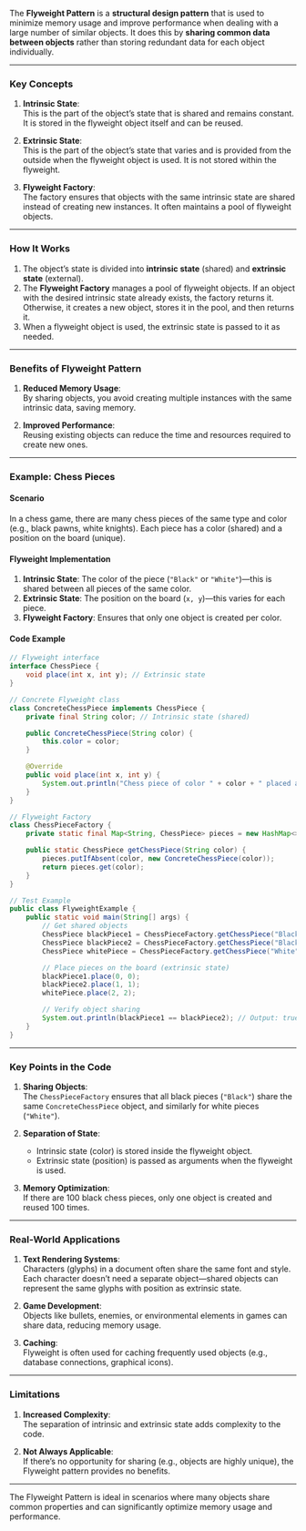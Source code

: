The **Flyweight Pattern** is a **structural design pattern** that is used to minimize memory usage and improve performance when dealing with a large number of similar objects. It does this by **sharing common data between objects** rather than storing redundant data for each object individually.

---

### Key Concepts

1. **Intrinsic State**:  
   This is the part of the object’s state that is shared and remains constant. It is stored in the flyweight object itself and can be reused.

2. **Extrinsic State**:  
   This is the part of the object’s state that varies and is provided from the outside when the flyweight object is used. It is not stored within the flyweight.

3. **Flyweight Factory**:  
   The factory ensures that objects with the same intrinsic state are shared instead of creating new instances. It often maintains a pool of flyweight objects.

---

### How It Works

1. The object’s state is divided into **intrinsic state** (shared) and **extrinsic state** (external).
2. The **Flyweight Factory** manages a pool of flyweight objects. If an object with the desired intrinsic state already exists, the factory returns it. Otherwise, it creates a new object, stores it in the pool, and then returns it.
3. When a flyweight object is used, the extrinsic state is passed to it as needed.

---

### Benefits of Flyweight Pattern

1. **Reduced Memory Usage**:  
   By sharing objects, you avoid creating multiple instances with the same intrinsic data, saving memory.

2. **Improved Performance**:  
   Reusing existing objects can reduce the time and resources required to create new ones.

---

### Example: Chess Pieces

#### Scenario

In a chess game, there are many chess pieces of the same type and color (e.g., black pawns, white knights). Each piece has a color (shared) and a position on the board (unique).

#### Flyweight Implementation

1. **Intrinsic State**: The color of the piece (`"Black"` or `"White"`)—this is shared between all pieces of the same color.
2. **Extrinsic State**: The position on the board (`x, y`)—this varies for each piece.
3. **Flyweight Factory**: Ensures that only one object is created per color.

#### Code Example

```java
// Flyweight interface
interface ChessPiece {
    void place(int x, int y); // Extrinsic state
}

// Concrete Flyweight class
class ConcreteChessPiece implements ChessPiece {
    private final String color; // Intrinsic state (shared)

    public ConcreteChessPiece(String color) {
        this.color = color;
    }

    @Override
    public void place(int x, int y) {
        System.out.println("Chess piece of color " + color + " placed at (" + x + ", " + y + ")");
    }
}

// Flyweight Factory
class ChessPieceFactory {
    private static final Map<String, ChessPiece> pieces = new HashMap<>();

    public static ChessPiece getChessPiece(String color) {
        pieces.putIfAbsent(color, new ConcreteChessPiece(color));
        return pieces.get(color);
    }
}

// Test Example
public class FlyweightExample {
    public static void main(String[] args) {
        // Get shared objects
        ChessPiece blackPiece1 = ChessPieceFactory.getChessPiece("Black");
        ChessPiece blackPiece2 = ChessPieceFactory.getChessPiece("Black");
        ChessPiece whitePiece = ChessPieceFactory.getChessPiece("White");

        // Place pieces on the board (extrinsic state)
        blackPiece1.place(0, 0);
        blackPiece2.place(1, 1);
        whitePiece.place(2, 2);

        // Verify object sharing
        System.out.println(blackPiece1 == blackPiece2); // Output: true
    }
}
```

---

### Key Points in the Code

1. **Sharing Objects**:  
   The `ChessPieceFactory` ensures that all black pieces (`"Black"`) share the same `ConcreteChessPiece` object, and similarly for white pieces (`"White"`).

2. **Separation of State**:
    - Intrinsic state (color) is stored inside the flyweight object.
    - Extrinsic state (position) is passed as arguments when the flyweight is used.

3. **Memory Optimization**:  
   If there are 100 black chess pieces, only one object is created and reused 100 times.

---

### Real-World Applications

1. **Text Rendering Systems**:  
   Characters (glyphs) in a document often share the same font and style. Each character doesn’t need a separate object—shared objects can represent the same glyphs with position as extrinsic state.

2. **Game Development**:  
   Objects like bullets, enemies, or environmental elements in games can share data, reducing memory usage.

3. **Caching**:  
   Flyweight is often used for caching frequently used objects (e.g., database connections, graphical icons).

---

### Limitations

1. **Increased Complexity**:  
   The separation of intrinsic and extrinsic state adds complexity to the code.

2. **Not Always Applicable**:  
   If there’s no opportunity for sharing (e.g., objects are highly unique), the Flyweight pattern provides no benefits.

---

The Flyweight Pattern is ideal in scenarios where many objects share common properties and can significantly optimize memory usage and performance.